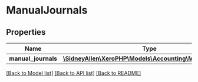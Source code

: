 # ManualJournals

## Properties
Name | Type | Description | Notes
------------ | ------------- | ------------- | -------------
**manual_journals** | [**\SidneyAllen\XeroPHP\Models\Accounting\ManualJournal[]**](ManualJournal.md) |  | [optional] 

[[Back to Model list]](../README.md#documentation-for-models) [[Back to API list]](../README.md#documentation-for-api-endpoints) [[Back to README]](../README.md)


